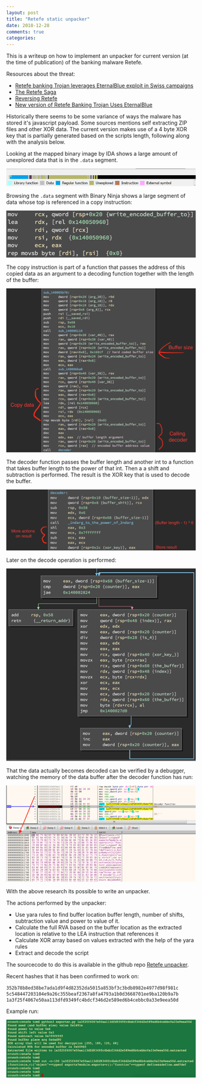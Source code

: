 ```yaml
---
layout: post
title: "Retefe static unpacker"
date: 2018-12-28
comments: true
categories:
---
```


This is a writeup on how to implement an unpacker for current version (at the time of publication) of the banking malware Retefe.

Resources about the threat:
* [Retefe banking Trojan leverages EternalBlue exploit in Swiss campaigns](https://www.proofpoint.com/us/threat-insight/post/retefe-banking-trojan-leverages-eternalblue-exploit-swiss-campaigns)
* [The Retefe Saga](https://www.govcert.admin.ch/blog/33/the-retefe-saga)
* [Reversing Retefe](https://www.govcert.admin.ch/blog/35/reversing-retefe)
* [New version of Retefe Banking Trojan Uses EternalBlue](https://www.mysonicwall.com/sonicalert/searchresults.aspx?ev=article&id=1094)

Historically there seems to be some variance of ways the malware has stored it's javascript payload. Some sources mentions self extracting ZIP files and other XOR data. The current version makes use of a 4 byte XOR key that is partially generated based on the scripts length, following along with the analysis below.

Looking at the mapped binary image by IDA shows a large amount of unexplored data that is in the `.data` segment.

![](/images/retefe/code-explored.png)

Browsing the `.data` segment with Binary Ninja shows a large segment of data whose top is referenced in a 
copy instruction:

![](/images/retefe/copy-instruction.png)

The copy instruction is part of a function that passes the address of this copied data as an argument to a decoding function together with the length of the buffer:

![](/images/retefe/decoder-setup.png)

The decoder function passes the buffer length and another int to a function that takes buffer length to the power of that int.
Then a a shift and subtraction is performed. The result is the XOR key that is used to decode the buffer.

![](/images/retefe/xor-key.png)

Later on the decode operation is performed:

![](/images/retefe/decoder-decode.png)

That the data actually becomes decoded can be verified by a debugger, watching the memory of the data buffer after the decoder function 
has run:

![](/images/retefe/dbg.png)

With the above research its possible to write an unpacker.

The actions performed by the unpacker:
* Use yara rules to find buffer location buffer length, number of shifts, subtraction value and power to value of it.
* Calculate the full RVA based on the buffer location as the extracted location is relative to the LEA instruction that references it
* Calculate XOR array based on values extracted with the help of the yara rules
* Extract and decode the script

The sourcecode to do this is available in the github repo [Retefe unpacker](https://github.com/Tomasuh/retefe_unpacker).

Recent hashes that it has been confirmed to work on:
```
352b78b8ed38be7ada1d9f4d82352da5015a853bf3c3bdb8982e4977d98f981c
5c548447203104e9a26c355beaf2367a8fa4793a1b0d3668701ee9ba120b9a7b
1a3f25f4067e50aa113dfd9349fc4bdcf346d2e589ed6b4cebbc0a33e9eea50d
```

Example run:

![](/images/retefe/example-run.png)
